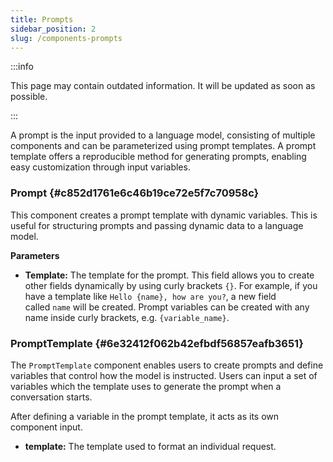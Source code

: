 ```yaml
---
title: Prompts
sidebar_position: 2
slug: /components-prompts
---
```




:::info

This page may contain outdated information. It will be updated as soon as possible.

:::




A prompt is the input provided to a language model, consisting of multiple components and can be parameterized using prompt templates. A prompt template offers a reproducible method for generating prompts, enabling easy customization through input variables.


### Prompt {#c852d1761e6c46b19ce72e5f7c70958c}


This component creates a prompt template with dynamic variables. This is useful for structuring prompts and passing dynamic data to a language model.


**Parameters**

- **Template:** The template for the prompt. This field allows you to create other fields dynamically by using curly brackets `{}`. For example, if you have a template like `Hello {name}, how are you?`, a new field called `name` will be created. Prompt variables can be created with any name inside curly brackets, e.g. `{variable_name}`.

### PromptTemplate {#6e32412f062b42efbdf56857eafb3651}


The `PromptTemplate` component enables users to create prompts and define variables that control how the model is instructed. Users can input a set of variables which the template uses to generate the prompt when a conversation starts.


After defining a variable in the prompt template, it acts as its own component input.

- **template:** The template used to format an individual request.
